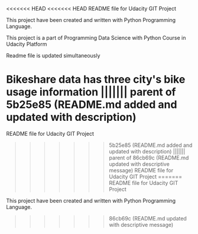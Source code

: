 <<<<<<< HEAD
<<<<<<< HEAD
README file for Udacity GIT Project

This project have been created and written with Python Programming Language.

This project is a part of Programming Data Science with Python Course in Udacity Platform

Readme file is updated simultaneously

Bikeshare data has three city's bike usage information
||||||| parent of 5b25e85 (README.md added and updated with description)
=======
README file for Udacity GIT Project
>>>>>>> 5b25e85 (README.md added and updated with description)
||||||| parent of 86cb69c (README.md updated with descriptive message)
README file for Udacity GIT Project
=======
README file for Udacity GIT Project

This project have been created and written with Python Programming Language.
>>>>>>> 86cb69c (README.md updated with descriptive message)
